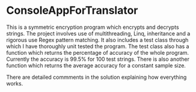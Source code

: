 # ConsoleAppForTranslator

This is a symmetric encryption program which encrypts and decrypts strings. The project involves use of multithreading, Linq, 
inheritance and a rigorous use Regex pattern matching. It also includes a test class through which I have thoroughly unit tested the 
program. The test class also has a function which returns the percentage of accuracy of the whole program. Currently the accuracy is 
99.5% for 100 test strings. There is also another function which returns the average accuracy for a constant sample size.

There are detailed commments in the solution explaining how everything works.
